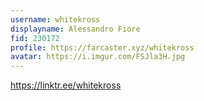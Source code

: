 ```yaml
---
username: whitekross
displayname: Alessandro Fiore
fid: 230172
profile: https://farcaster.xyz/whitekross
avatar: https://i.imgur.com/FSJla3H.jpg
---
```

https://linktr.ee/whitekross  
